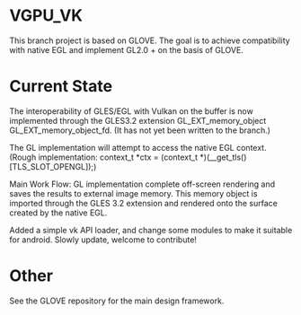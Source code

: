 # VGPU_VK
This branch project is based on GLOVE. The goal is to achieve compatibility with native EGL and implement GL2.0 + on the basis of GLOVE.

# Current State
The interoperability of GLES/EGL with Vulkan on the buffer is now implemented through the GLES3.2 extension 
GL_EXT_memory_object
GL_EXT_memory_object_fd.
(It has not yet been written to the branch.)

The GL implementation will attempt to access the native EGL context.(Rough implementation: context_t *ctx = (context_t *)(__get_tls()[TLS_SLOT_OPENGL]);)

Main Work Flow:
GL implementation complete off-screen rendering and saves the results to external image memory.
This memory object is imported through the GLES 3.2 extension and rendered onto the surface created by the native EGL.

Added a simple vk API loader, and change some modules to make it suitable for android.
Slowly update, welcome to contribute!

# Other
See the GLOVE repository for the main design framework.
